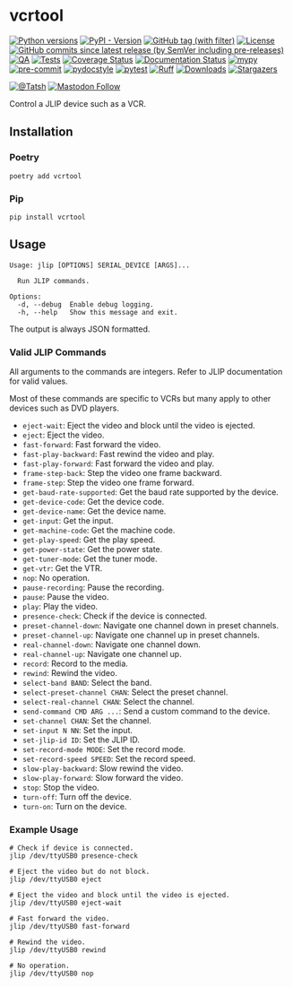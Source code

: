 # vcrtool

[![Python versions](https://img.shields.io/pypi/pyversions/vcrtool.svg?color=blue&logo=python&logoColor=white)](https://www.python.org/)
[![PyPI - Version](https://img.shields.io/pypi/v/vcrtool)](https://pypi.org/project/vcrtool/)
[![GitHub tag (with filter)](https://img.shields.io/github/v/tag/Tatsh/vcrtool)](https://github.com/Tatsh/vcrtool/tags)
[![License](https://img.shields.io/github/license/Tatsh/vcrtool)](https://github.com/Tatsh/vcrtool/blob/master/LICENSE.txt)
[![GitHub commits since latest release (by SemVer including pre-releases)](https://img.shields.io/github/commits-since/Tatsh/vcrtool/v0.0.1/master)](https://github.com/Tatsh/vcrtool/compare/v0.0.1...master)
[![QA](https://github.com/Tatsh/vcrtool/actions/workflows/qa.yml/badge.svg)](https://github.com/Tatsh/vcrtool/actions/workflows/qa.yml)
[![Tests](https://github.com/Tatsh/vcrtool/actions/workflows/tests.yml/badge.svg)](https://github.com/Tatsh/vcrtool/actions/workflows/tests.yml)
[![Coverage Status](https://coveralls.io/repos/github/Tatsh/vcrtool/badge.svg?branch=master)](https://coveralls.io/github/Tatsh/vcrtool?branch=master)
[![Documentation Status](https://readthedocs.org/projects/vcrtool/badge/?version=latest)](https://vcrtool.readthedocs.org/?badge=latest)
[![mypy](https://www.mypy-lang.org/static/mypy_badge.svg)](http://mypy-lang.org/)
[![pre-commit](https://img.shields.io/badge/pre--commit-enabled-brightgreen?logo=pre-commit&logoColor=white)](https://github.com/pre-commit/pre-commit)
[![pydocstyle](https://img.shields.io/badge/pydocstyle-enabled-AD4CD3)](http://www.pydocstyle.org/en/stable/)
[![pytest](https://img.shields.io/badge/pytest-zz?logo=Pytest&labelColor=black&color=black)](https://docs.pytest.org/en/stable/)
[![Ruff](https://img.shields.io/endpoint?url=https://raw.githubusercontent.com/astral-sh/ruff/main/assets/badge/v2.json)](https://github.com/astral-sh/ruff)
[![Downloads](https://static.pepy.tech/badge/vcrtool/month)](https://pepy.tech/project/vcrtool)
[![Stargazers](https://img.shields.io/github/stars/Tatsh/vcrtool?logo=github&style=flat)](https://github.com/Tatsh/vcrtool/stargazers)

[![@Tatsh](https://img.shields.io/badge/dynamic/json?url=https%3A%2F%2Fpublic.api.bsky.app%2Fxrpc%2Fapp.bsky.actor.getProfile%2F%3Factor%3Ddid%3Aplc%3Auq42idtvuccnmtl57nsucz72%26query%3D%24.followersCount%26style%3Dsocial%26logo%3Dbluesky%26label%3DFollow%2520%40Tatsh&query=%24.followersCount&style=social&logo=bluesky&label=Follow%20%40Tatsh)](https://bsky.app/profile/Tatsh.bsky.social)
[![Mastodon Follow](https://img.shields.io/mastodon/follow/109370961877277568?domain=hostux.social&style=social)](https://hostux.social/@Tatsh)

Control a JLIP device such as a VCR.

## Installation

### Poetry

```shell
poetry add vcrtool
```

### Pip

```shell
pip install vcrtool
```

## Usage

```shell
Usage: jlip [OPTIONS] SERIAL_DEVICE [ARGS]...

  Run JLIP commands.

Options:
  -d, --debug  Enable debug logging.
  -h, --help   Show this message and exit.
```

The output is always JSON formatted.

### Valid JLIP Commands

All arguments to the commands are integers. Refer to JLIP documentation for valid values.

Most of these commands are specific to VCRs but many apply to other devices such as DVD players.

- `eject-wait`: Eject the video and block until the video is ejected.
- `eject`: Eject the video.
- `fast-forward`: Fast forward the video.
- `fast-play-backward`: Fast rewind the video and play.
- `fast-play-forward`: Fast forward the video and play.
- `frame-step-back`: Step the video one frame backward.
- `frame-step`: Step the video one frame forward.
- `get-baud-rate-supported`: Get the baud rate supported by the device.
- `get-device-code`: Get the device code.
- `get-device-name`: Get the device name.
- `get-input`: Get the input.
- `get-machine-code`: Get the machine code.
- `get-play-speed`: Get the play speed.
- `get-power-state`: Get the power state.
- `get-tuner-mode`: Get the tuner mode.
- `get-vtr`: Get the VTR.
- `nop`: No operation.
- `pause-recording`: Pause the recording.
- `pause`: Pause the video.
- `play`: Play the video.
- `presence-check`: Check if the device is connected.
- `preset-channel-down`: Navigate one channel down in preset channels.
- `preset-channel-up`: Navigate one channel up in preset channels.
- `real-channel-down`: Navigate one channel down.
- `real-channel-up`: Navigate one channel up.
- `record`: Record to the media.
- `rewind`: Rewind the video.
- `select-band BAND`: Select the band.
- `select-preset-channel CHAN`: Select the preset channel.
- `select-real-channel CHAN`: Select the channel.
- `send-command CMD ARG ...`: Send a custom command to the device.
- `set-channel CHAN`: Set the channel.
- `set-input N NN`: Set the input.
- `set-jlip-id ID`: Set the JLIP ID.
- `set-record-mode MODE`: Set the record mode.
- `set-record-speed SPEED`: Set the record speed.
- `slow-play-backward`: Slow rewind the video.
- `slow-play-forward`: Slow forward the video.
- `stop`: Stop the video.
- `turn-off`: Turn off the device.
- `turn-on`: Turn on the device.

### Example Usage

```shell
# Check if device is connected.
jlip /dev/ttyUSB0 presence-check

# Eject the video but do not block.
jlip /dev/ttyUSB0 eject

# Eject the video and block until the video is ejected.
jlip /dev/ttyUSB0 eject-wait

# Fast forward the video.
jlip /dev/ttyUSB0 fast-forward

# Rewind the video.
jlip /dev/ttyUSB0 rewind

# No operation.
jlip /dev/ttyUSB0 nop
```
